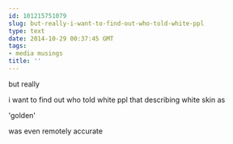 ```yaml
---
id: 101215751079
slug: but-really-i-want-to-find-out-who-told-white-ppl
type: text
date: 2014-10-29 00:37:45 GMT
tags:
- media musings
title: ''
---
```

but really

i want to find out who told white ppl that describing white skin as

'golden'

was even remotely accurate